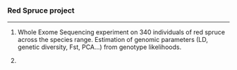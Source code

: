 ### Red Spruce project 
----------------------

1. Whole Exome Sequencing experiment on 340 individuals of red spruce across the species range. Estimation of genomic parameters (LD, genetic diversity, Fst, PCA...) from genotype likelihoods.

2. 

